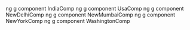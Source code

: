 ng g component IndiaComp
ng g component UsaComp
ng g component NewDelhiComp
ng g component NewMumbaiComp
ng g component NewYorkComp
ng g component WashingtonComp

